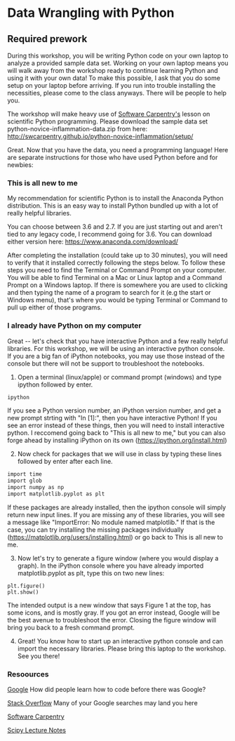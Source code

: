 # Data Wrangling with Python

## Required prework
During this workshop, you will be writing Python code on your own laptop to analyze a provided sample data set. Working on your own laptop means you will walk away from the workshop ready to continue learning Python and using it with your own data! To make this possible, I ask that you do some setup on your laptop before arriving. If you run into trouble installing the necessities, please come to the class anyways. There will be people to help you.

The workshop will make heavy use of [Software Carpentry's](https://software-carpentry.org/lessons/) lesson on scientific Python programming. Please download the sample data set python-novice-inflammation-data.zip from here: http://swcarpentry.github.io/python-novice-inflammation/setup/

Great. Now that you have the data, you need a programming language! Here are separate instructions for those who have used Python before and for newbies: 

### This is all new to me
My recommendation for scientific Python is to install the Anaconda Python distribution. This is an easy way to install Python bundled up with a lot of really helpful libraries.

You can choose between 3.6 and 2.7. If you are just starting out and aren't tied to any legacy code, I recommend going for 3.6. You can download either version here: https://www.anaconda.com/download/

After completing the installation (could take up to 30 minutes), you will need to verify that it installed correctly following the steps below. To follow these steps you need to find the Terminal or Command Prompt on your computer. You will be able to find Terminal on a Mac or Linux laptop and a Command Prompt on a Windows laptop. If there is somewhere you are used to clicking and then typing the name of a program to search for it (e.g the start or Windows menu), that's where you would be typing Terminal or Command to pull up either of those programs.


### I already have Python on my computer
Great -- let's check that you have interactive Python and a few really helpful libraries. For this workshop, we will be using an interactive python console. If you are a big fan of iPython notebooks, you may use those instead of the console but there will not be support to troubleshoot the notebooks.

1. Open a terminal (linux/apple) or command prompt (windows) and type ipython followed by enter.
```markdown
ipython
```
If you see a Python version number, an iPython version number, and get a new prompt strting with "In [1]:", then you have interactive Python! If you see an error instead of these things, then you will need to install interactive python. I reccomend going back to "This is all new to me," but you can also forge ahead by installing iPython on its own (https://ipython.org/install.html)

2. Now check for packages that we will use in class by typing these lines followed by enter after each line.
```markdown
import time
import glob
import numpy as np
import matplotlib.pyplot as plt
```
If these packages are already installed, then the ipython console will simply return new input lines. If you are missing any of these libraries, you will see a message like "ImportError: No module named matplotlib." If that is the case, you can try installing the missing packages individually (https://matplotlib.org/users/installing.html) or go back to This is all new to me.

3. Now let's try to generate a figure window (where you would display a graph). In the iPython console where you have already imported matplotlib.pyplot as plt, type this on two new lines:
```
plt.figure()
plt.show()
```
The intended output is a new window that says Figure 1 at the top, has some icons, and is mostly gray. If you got an error instead, Google will be the best avenue to troubleshoot the error. Closing the figure window will bring you back to a fresh command prompt.

4. Great! You know how to start up an interactive python console and can import the necessary libraries. Please bring this laptop to the workshop. See you there!

### Resoources
[Google](https://www.google.com/) How did people learn how to code before there was Google?

[Stack Overflow](https://stackoverflow.com/) Many of your Google searches may land you here

[Software Carpentry](https://software-carpentry.org/)

[Scipy Lecture Notes](http://www.scipy-lectures.org/)
